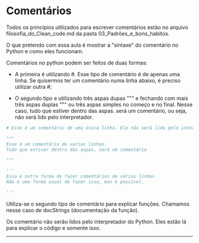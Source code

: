 # Comentários

Todos os princípios utilizados para escrever comentários estão no arquivo filosofia_do_Clean_code.md da pasta 03_Padrões_e_bons_habitos. 

O que pretendo com essa aula é mostrar a "sintaxe" do comentário no Python e como eles funcionam.

Comentários no python podem ser feitos de duas formas:

* A primeira é utilizando #. Esse tipo de comentário é de apenas uma linha. Se quisermos ter um comentário numa linha abaixo, é preciso utilizar outra #;

* O segundo tipo e utilizando três aspas dupas """ e fechando com mais três aspas duplas """ ou três aspas simples no começo e no final. Nesse caso, tudo que estiver dentro das aspas. será um comentário, ou seja, não será lido pelo interpretador.



```python
# Esse é um comentário de uma única linha. Ele não será lido pelo interpretador.

"""
Esse é um comentário de varias linhas.
Tudo que estiver dentro das aspas, será um comentário

"""

'''
Essa é outra forma de fazer comentários de várias linhas
Não é uma forma usual de fazer isso, mas é possível.

'''

```

Utiliza-se o segundo tipo de comentário para explicar funções. Chamamos nesse caso de docStrings (documentação da função).

Os comentário não serão lidos pelo interpretador do Python. Eles estão lá para explicar o código e somente isso.

---
